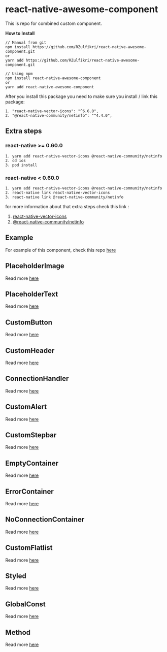 # react-native-awesome-component
This is repo for combined custom component. 

**How to Install**
```
// Manual from git
npm install https://github.com/RZulfikri/react-native-awesome-component.git
or
yarn add https://github.com/RZulfikri/react-native-awesome-component.git

// Using npm
npm install react-native-awesome-component
or
yarn add react-native-awesome-component
```

After you install this package you need to make sure you install / link this package:
```
1. "react-native-vector-icons": "^6.6.0",
2. "@react-native-community/netinfo": "^4.4.0",
```
## Extra steps
### react-native >= 0.60.0

```
1. yarn add react-native-vector-icons @react-native-community/netinfo
2. cd ios
3. pod install
```

### react-native < 0.60.0

```
1. yarn add react-native-vector-icons @react-native-community/netinfo
2. react-native link react-native-vector-icons
3. react-native link @react-native-community/netinfo
```

for more information about that extra steps check this link :
1. [react-native-vector-icons](https://github.com/oblador/react-native-vector-icons)
2. [@react-native-community/netinfo](https://github.com/react-native-community/react-native-netinfo)

## Example
For example of this component, check this repo [here](https://github.com/RZulfikri/VsIgnite/tree/example/awesome-component)

## PlaceholderImage
Read more [here](./doc/placeholder-image.md)

## PlaceholderText
Read more [here](./doc/placeholder-text.md)

## CustomButton
Read more [here](./doc/custom-button.md)

## CustomHeader
Read more [here](./doc/custom-header.md)

## ConnectionHandler
Read more [here](./doc/connection-handler.md)

## CustomAlert
Read more [here](./doc/custom-alert.md)

## CustomStepbar
Read more [here](./doc/custom-step-bar.md)

## EmptyContainer
Read more [here](./doc/empty-container.md)

## ErrorContainer
Read more [here](./doc/error-container.md)

## NoConnectionContainer
Read more [here](./doc/no-connection-container.md)

## CustomFlatlist
Read more [here](./doc/custom-flatlist.md)

## Styled
Read more [here](./doc/styled.md)

## GlobalConst
Read more [here](./doc/global-const.md)

## Method
Read more [here](./doc/method.md)

